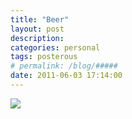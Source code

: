 ```yaml
---
title: "Beer" 
layout: post
description:  
categories: personal
tags: posterous
# permalink: /blog/#####
date: 2011-06-03 17:14:00
---
```


![](/img/blog/2011/06/27202513-image.jpg) 
